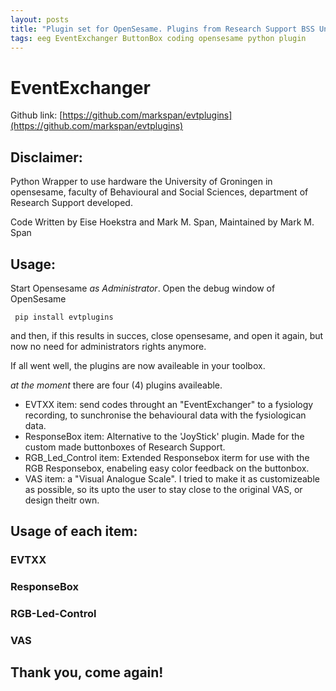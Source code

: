 ```yaml
---
layout: posts
title: "Plugin set for OpenSesame. Plugins from Research Support BSS University of Groningen"
tags: eeg EventExchanger ButtonBox coding opensesame python plugin
---
```


# EventExchanger

Github link:
[https://github.com/markspan/evtplugins](https://github.com/markspan/evtplugins)

## Disclaimer:

Python Wrapper to use hardware the University of Groningen in opensesame,
faculty of Behavioural and Social Sciences, department of Research Support developed.

Code Written by Eise Hoekstra and Mark M. Span, Maintained by Mark M. Span

## Usage:

Start Opensesame *as Administrator*.
Open the debug window of OpenSesame

```
 pip install evtplugins
```
and then, if this results in succes, close opensesame, and open it again, but now no need for administrators rights anymore.

If all went well, the plugins are now availeable in your toolbox.


*at the moment* there are four (4) plugins availeable. 

- EVTXX item: send codes throught an "EventExchanger" to a fysiology recording, to sunchronise the behavioural data with the fysiologican data.
- ResponseBox item: Alternative to the 'JoyStick' plugin. Made for the custom made buttonboxes of Research Support.
- RGB_Led_Control item: Extended Responsebox iterm for use with the RGB Responsebox, enabeling easy color feedback on the buttonbox.
- VAS item: a "Visual Analogue Scale". I tried to make it as customizeable as possible, so its upto the user to stay close to the original VAS, or design theitr own.


## Usage of each item:

### EVTXX

### ResponseBox

### RGB-Led-Control

### VAS

## Thank you, come again!
```

